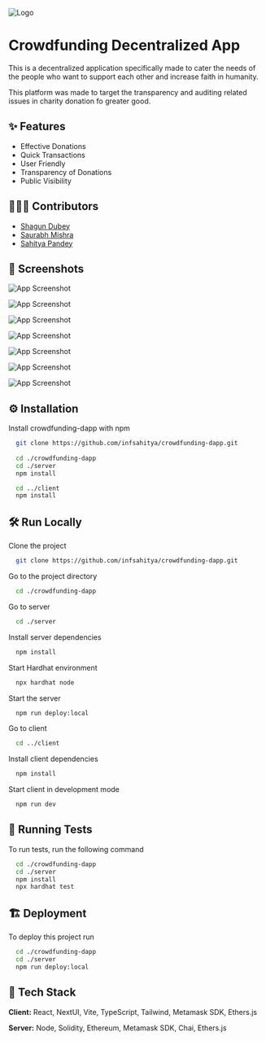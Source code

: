 
![Logo](https://socialify.git.ci/infsahitya/crowdfunding-dapp/image?description=1&descriptionEditable=Donate%20Money%20%F0%9F%92%B5%20Spread%20Humanity%20%F0%9F%98%87&forks=1&issues=1&language=1&logo=https%3A%2F%2Fwww.svgrepo.com%2Fshow%2F299703%2Fdollar-coin.svg&name=1&owner=1&pulls=1&stargazers=1&theme=Auto)


# Crowdfunding Decentralized App

This is a decentralized application specifically made to cater the needs of the people who want to support each other and increase faith in humanity.

This platform was made to target the transparency and auditing related issues in charity donation fo greater good.


## ✨ Features

- Effective Donations
- Quick Transactions
- User Friendly
- Transparency of Donations
- Public Visibility


## 🧑🏻‍🔬 Contributors

- [Shagun Dubey](https://github.com/shagunDubey1)
- [Saurabh Mishra](https://github.com/itstiesto)
- [Sahitya Pandey](https://github.com/infsahitya)


## 📸 Screenshots

![App Screenshot](https://raw.githubusercontent.com/infsahitya/crowdfunding-dapp/main/client/src/assets/Screenshot%202024-05-30%20061829.png)

![App Screenshot](https://raw.githubusercontent.com/infsahitya/crowdfunding-dapp/main/client/src/assets/Screenshot%20(80).png)

![App Screenshot](https://raw.githubusercontent.com/infsahitya/crowdfunding-dapp/main/client/src/assets/Screenshot%20(81).png)

![App Screenshot](https://raw.githubusercontent.com/infsahitya/crowdfunding-dapp/main/client/src/assets/Screenshot%20(82).png)

![App Screenshot](https://raw.githubusercontent.com/infsahitya/crowdfunding-dapp/main/client/src/assets/Screenshot%20(83).png)

![App Screenshot](https://raw.githubusercontent.com/infsahitya/crowdfunding-dapp/main/client/src/assets/Screenshot%20(86).png)

![App Screenshot](https://raw.githubusercontent.com/infsahitya/crowdfunding-dapp/main/client/src/assets/Screenshot%202024-05-31%20013058.png)


## ⚙️ Installation

Install crowdfunding-dapp with npm

```bash
  git clone https://github.com/infsahitya/crowdfunding-dapp.git
  
  cd ./crowdfunding-dapp
  cd ./server
  npm install

  cd ../client
  npm install
```
    
## 🛠️ Run Locally

Clone the project

```bash
  git clone https://github.com/infsahitya/crowdfunding-dapp.git
```

Go to the project directory

```bash
  cd ./crowdfunding-dapp
```

Go to server

```bash
  cd ./server
```

Install server dependencies

```bash
  npm install
```

Start Hardhat environment

```bash
  npx hardhat node
```

Start the server

```bash
  npm run deploy:local
```

Go to client

```bash
  cd ../client
```

Install client dependencies

```bash
  npm install
```

Start client in development mode

```bash
  npm run dev
```


## 🧪 Running Tests

To run tests, run the following command

```bash
  cd ./crowdfunding-dapp
  cd ./server
  npm install
  npx hardhat test
```


## 🏗️ Deployment

To deploy this project run

```bash
  cd ./crowdfunding-dapp
  cd ./server
  npm run deploy:local
```


## 🔦 Tech Stack

**Client:** React, NextUI, Vite, TypeScript, Tailwind, Metamask SDK, Ethers.js

**Server:** Node, Solidity, Ethereum, Metamask SDK, Chai, Ethers.js

